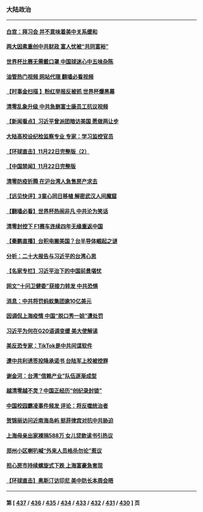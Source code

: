 ### 大陆政治
---
#### [白宫：拜习会 并不意味着美中关系缓和](../../pages/ncid277/n13871836.md?11240845) 
#### [两大因素重创中共财政 富人忧被“共同富裕”](../../pages/ncid277/n13871763.md?11240845) 
#### [世界杯比赛无需戴口罩 中国球迷心中五味杂陈](../../pages/ncid277/n13871730.md?11240845) 
#### [油管热门视频 网站代理 翻墙必看视频](http://138.2.39.72:81/youtube.html?epic-marker?11240845)
#### [【时事金扫描 】粉红举报反被抓 世界杯爆黑幕](../../pages/ncid277/n13871156.md?11240845) 
#### [清零乱象升级 中共急删富士康员工抗议视频](../../pages/ncid277/n13871690.md?11240845) 
#### [【新闻看点】习近平曾派团暗访美国 愿做两让步](../../pages/ncid277/n13871108.md?11240845) 
#### [大陆高校设纪检监察专业 专家：学习监控官员](../../pages/ncid277/n13871496.md?11240845) 
#### [【环球直击】11月22日完整版（2）](../../pages/ncid277/n13871092.md?11240845) 
#### [【中国禁闻】11月22日完整版](../../pages/ncid277/n13871094.md?11240845) 
#### [清零防疫折腾 在沪台湾人急售房产求去](../../pages/ncid277/n13871257.md?11240845) 
#### [【远见快评】3童心同日移植 解密武汉人间魔窟](../../pages/ncid277/n13871160.md?11240845) 
#### [【翻墙必看】世界杯热闹非凡 中共沦为笑话](../../pages/ncid277/n13871228.md?11240845) 
#### [清零封控下 F1赛车连续四年无缘重返中国](../../pages/ncid277/n13871205.md?11240845) 
#### [【秦鹏直播】台积电搬美国？台半导体崛起之谜](../../pages/ncid277/n13871107.md?11240845) 
#### [分析：二十大报告与习近平的台湾心思](../../pages/ncid277/n13870508.md?11240845) 
#### [【名家专栏】习近平治下的中国前景堪忧](../../pages/ncid277/n13870902.md?11240845) 
#### [网文“十问卫健委”获接力转发 中共恐惧](../../pages/ncid277/n13871038.md?11240845) 
#### [消息：中共将罚蚂蚁集团逾10亿美元](../../pages/ncid277/n13871032.md?11240845) 
#### [因调侃上海疫情 中国“脱口秀一姐”遭处罚](../../pages/ncid277/n13871013.md?11240845) 
#### [习近平为何在G20语调变缓 美大使解读](../../pages/ncid277/n13871005.md?11240845) 
#### [美反恐专家：TikTok是中共间谍软件](../../pages/ncid277/n13870989.md?11240845) 
#### [遭中共利诱签投降承诺书 台陆军上校被控罪](../../pages/ncid277/n13870649.md?11240845) 
#### [谢金河：台湾“信赖产业”队伍逐渐成型](../../pages/ncid277/n13870846.md?11240845) 
#### [越清零越不灵？中国正经历“创纪录封锁”](../../pages/ncid277/n13870950.md?11240845) 
#### [中国校园霸凌事件频发 评论：将反噬统治者](../../pages/ncid277/n13870860.md?11240845) 
#### [贺锦丽访问近南海岛屿 挺菲律宾对抗中共胁迫](../../pages/ncid277/n13870859.md?11240845) 
#### [上海母亲出家裸捐588万 女儿贷款读书引热议](../../pages/ncid277/n13870817.md?11240845) 
#### [郑州小区喇叭喊“外来人员格杀勿论”惹议](../../pages/ncid277/n13870782.md?11240845) 
#### [担心房市持续螺旋式下跌 上海富豪急套现](../../pages/ncid277/n13870689.md?11240845) 
#### [【环球直击】奥斯汀访印尼 美中防长本周会晤](../../pages/ncid277/n13870466.md?11240845) 

---
#### 第 [ [437](./437.md?11240845) / [436](./436.md?11240845) / [435](./435.md?11240845) / [434](./434.md?11240845) / [433](./433.md?11240845) / [432](./432.md?11240845) / [431](./431.md?11240845) / [430](./430.md?11240845) ] 页
